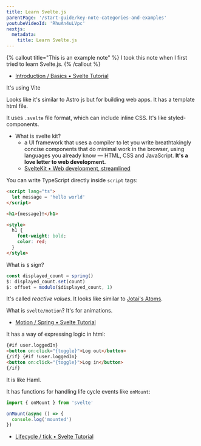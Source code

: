 ```yaml
---
title: Learn Svelte.js
parentPage: '/start-guide/key-note-categories-and-examples'
youtubeVideoId: 'RhuAn4uLVpc'
nextjs:
  metadata:
    title: Learn Svelte.js
---
```


{% callout title="This is an example note" %}
I took this note when I first tried to learn Svelte.js.
{% /callout %}

- [Introduction / Basics • Svelte Tutorial](https://svelte.dev/tutorial/basics)

It's using Vite

Looks like it's similar to Astro js but for building web apps.
It has a template html file.

It uses `.svelte` file format, which can include inline CSS.
It's like styled-components.

- What is svelte kit?
  - a UI framework that uses a compiler to let you write breathtakingly concise components that do minimal work in the browser, using languages you already know — HTML, CSS and JavaScript. **It's a love letter to web development.**
  - [SvelteKit • Web development, streamlined](https://kit.svelte.dev/)

You can write TypeScript directly inside `script` tags:

```html
<script lang="ts">
  let message = 'hello world'
</script>

<h1>{message}!</h1>

<style>
  h1 {
    font-weight: bold;
    color: red;
  }
</style>
```

What is `$` sign?

```js
const displayed_count = spring()
$: displayed_count.set(count)
$: offset = modulo($displayed_count, 1)
```

It's called _reactive values_.
It looks like similar to [Jotai's Atoms](https://jotai.org/).

What is `svelte/motion`?
It's for animations.

- [Motion / Spring • Svelte Tutorial](https://svelte.dev/tutorial/spring)

It has a way of expressing logic in html:

```html
{#if user.loggedIn}
<button on:click="{toggle}">Log out</button>
{/if} {#if !user.loggedIn}
<button on:click="{toggle}">Log in</button>
{/if}
```

It is like Haml.

It has functions for handling life cycle events like `onMount`:

```js
import { onMount } from 'svelte'

onMount(async () => {
  console.log('mounted')
})
```

- [Lifecycle / tick • Svelte Tutorial](https://svelte.dev/tutorial/tick)

